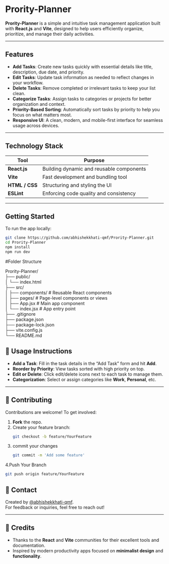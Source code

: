 # Prority-Planner

**Prority-Planner** is a simple and intuitive task management application built with **React.js** and **Vite**, designed to help users efficiently organize, prioritize, and manage their daily activities.



---

##  Features

- **Add Tasks**: Create new tasks quickly with essential details like title, description, due date, and priority.
- **Edit Tasks**: Update task information as needed to reflect changes in your workflow.
- **Delete Tasks**: Remove completed or irrelevant tasks to keep your list clean.
- **Categorize Tasks**: Assign tasks to categories or projects for better organization and context.
- **Priority-Based Sorting**: Automatically sort tasks by priority to help you focus on what matters most.
- **Responsive UI**: A clean, modern, and mobile-first interface for seamless usage across devices.

---

##  Technology Stack

| Tool             | Purpose                                  |
|------------------|------------------------------------------|
| **React.js**     | Building dynamic and reusable components |
| **Vite**         | Fast development and bundling tool       |
| **HTML / CSS**   | Structuring and styling the UI           |
| **ESLint**       | Enforcing code quality and consistency   |

---

##  Getting Started

To run the app locally:

```bash
git clone https://github.com/abhishekkhati-qmf/Prority-Planner.git
cd Prority-Planner
npm install
npm run dev
```

#Folder Structure

Prority-Planner/                                              
├── public/                                                          
│   └── index.html                                                 
├── src/                                                                                                                           
│   ├── components/      # Reusable React components                                                                        
│   ├── pages/           # Page-level components or views                                                                   
│   ├── App.jsx          # Main app component                                                                                                         
│   └── index.jsx        # App entry point                                                                                                   
├── .gitignore                                                                                                                                 
├── package.json                                                                                                                                       
├── package-lock.json                                                                                                                                          
├── vite.config.js                                                                                                                                                    
└── README.md                                                                                                                     


## 🚀 Usage Instructions

- **Add a Task**: Fill in the task details in the “Add Task” form and hit **Add**.  
- **Reorder by Priority**: View tasks sorted with high priority on top.  
- **Edit or Delete**: Click edit/delete icons next to each task to manage them.  
- **Categorization**: Select or assign categories like **Work**, **Personal**, etc.  

---

## 🤝 Contributing

Contributions are welcome! To get involved:

1. **Fork** the repo.  
2. Create your feature branch:  
   ```bash
   git checkout -b feature/YourFeature
3. commit your changes
   ```bash
   git commit -m 'Add some feature'
   ```
4.Push Your Branch
  ```bash
  git push origin feature/YourFeature
  ```

## 📧 Contact  

Created by [@abhishekkhati-qmf](https://github.com/abhishekkhati-qmf).  
For feedback or inquiries, feel free to reach out!  

---

## 🙏 Credits  

- Thanks to the **React** and **Vite** communities for their excellent tools and documentation.  
- Inspired by modern productivity apps focused on **minimalist design** and **functionality**.  



